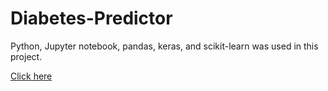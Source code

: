 # Diabetes-Predictor

Python, Jupyter notebook, pandas, keras, and scikit-learn was used in this project.

[Click here](https://colab.research.google.com/github/elvis808/Diabetes-Predictor/blob/main/AI_build.ipynb)

